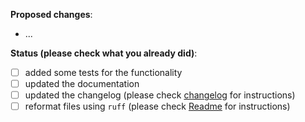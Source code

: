**Proposed changes**:
- ...

**Status (please check what you already did)**:
- [ ] added some tests for the functionality
- [ ] updated the documentation
- [ ] updated the changelog (please check [changelog](https://github.com/RasaHQ/rasa-private/tree/main/changelog) for instructions)
- [ ] reformat files using `ruff` (please check [Readme](https://github.com/RasaHQ/rasa-private#code-style) for instructions)
